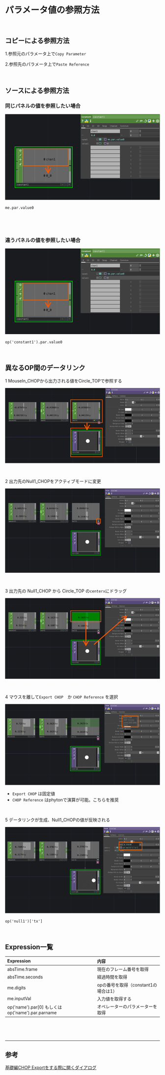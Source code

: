 # パラメータ値の参照方法


&nbsp;
&nbsp;


## コピーによる参照方法

1.参照元のパラメータ上で`Copy Parameter`

2.参照先のパラメータ上で`Paste Reference`

&nbsp;
&nbsp;

## ソースによる参照方法


### 同じパネルの値を参照したい場合

![](img/reference01.png)



```
me.par.value0
```

&nbsp;
&nbsp;

&nbsp;

### 違うパネルの値を参照したい場合



![](img/reference01.png)

```
op('constant1').par.value0	
```

&nbsp;
&nbsp;


## 異なるOP間のデータリンク

1 MouseIn_CHOPから出力される値をCircle_TOPで参照する

![](img/chop_reference1.png)

&nbsp;

2 出力先のNull1_CHOPをアクティブモードに変更

![](img/chop_reference2.png)

&nbsp;

3 出力先の Null1_CHOP から Circle_TOP の`centerx`にドラッグ

![](img/chop_reference3.png)

&nbsp;

4 マウスを離して`Export CHOP`　か `CHOP Reference` を選択 

![](img/chop_reference4.png)

* `Export CHOP` は固定値
* `CHOP Reference` はphytonで演算が可能。こちらを推奨

&nbsp;

5 データリンクが生成、Null1_CHOPの値が反映される

![](img/chop_reference5.png)

```
op('null1')['tx']
```


&nbsp;
&nbsp;

## Expression一覧


| Expression  | 内容  |
|:---|:---|
|absTime.frame  |現在のフレーム番号を取得  |
|absTime.seconds |経過時間を取得  |
|me.digits | opの番号を取得（constant1の場合は1）|
|me.inputVal | 入力値を取得する |
|op('name').par[0] もしくは op('name').par.parname|オペレーターのパラメーターを取得 |


&nbsp;
&nbsp;




<!--
## 座標移動

`Circle TOP`の中心座標を移動

```
op('circle1').par.centerx = -0.5
```	

&nbsp;


`Circle TOP`の中心座標を`Constant CHOP`の値*2に移動

```
op('circle1').par.centerx = op('constant1')['chan1'] * 2
```

&nbsp;

`Circle TOP`の中心座標を`Constant CHOP`の値*2に移動

```
op('circle1').par.centerx = op('constant1')['chan1'] * 2
```

&nbsp;

`Circle TOP`の中心座標をランダム値に移動

```
import random
op('circle1').par.centerx = random.random()
```
-->

&nbsp;
&nbsp;

---

## 参考

[基礎編CHOP Exportをする際に開くダイアログ](https://qiita.com/roundjam/items/05088c4767fd3b4cff80)